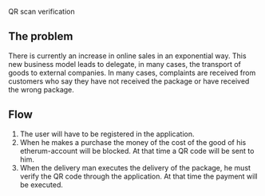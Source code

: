 QR scan verification 

## The problem
There is currently an increase in online sales in an exponential way.  This new business model leads to delegate, in many cases, the transport of goods to external companies. In many cases, complaints are received from customers who say they have not received the package or have received the wrong package. 

## Flow
1. The user will have to be registered in the application.
2. When he makes a purchase the money of the cost of the good of his etherum-account will be blocked. At that time a QR code will be sent to him.
3. When the delivery man executes the delivery of the package, he must verify the QR code through the application. At that time the payment will be executed. 
